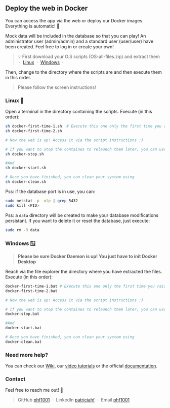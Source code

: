## Deploy the web in Docker

You can access the app via the web or deploy our Docker images. Everything is automatic! 🐳

Mock data will be included in the database so that you can play! An administrator user (admin/admin) and a standard user (user/user) have been created. Feel free to log in or create your own!

> 💡 First download your O.S scripts (OS-all-files.zip) and extract them &nbsp;&middot;&nbsp; [Linux](https://github.com/phf1001/semisupervised-learning-in-cibersecurity/tree/dev/docker-deploy-kit/linux) &nbsp;&middot;&nbsp; [Windows](https://github.com/phf1001/semisupervised-learning-in-cibersecurity/tree/dev/docker-deploy-kit/windows) &nbsp;&middot;&nbsp;

Then, change to the directory where the scripts are and then execute them in this order. 
> Please follow the screen instructions! 

### Linux 🐧
Open a terminal in the directory containing the scripts. Execute (in this order):
```sh
sh docker-first-time-1.sh  # Execute this one only the first time you raise the containers or if the data volume have been removed and you want to reset the database
sh docker-first-time-2.sh

# Now the web is up! Access it via the script instructions :)

# If you want to stop the containes to relaunch them later, you can use
sh docker-stop.sh

#And
sh docker-start.sh

# Once you have finished, you can clean your system using
sh docker-clean.sh
```

Pss: if the database port is in use, you can:
```sh
sudo netstat -p -nlp | grep 5432
sudo kill <PID>
```

Pss: a `data` directory will be created to make your database modifications persistant. If you want to delete it or reset the database, just execute:
```sh
sudo rm -R data
```

### Windows 🪟
> **Please be sure Docker Daemon is up! You just have to init Docker Desktop**

Reach via the file explorer the directory where you have extracted the files. Execute (in this order):
```sh
docker-first-time-1.bat # Execute this one only the first time you raise the containers
docker-first-time-2.bat

# Now the web is up! Access it via the script instructions :)

# If you want to stop the containes to relaunch them later, you can use
docker-stop.bat

#And
docker-start.bat

# Once you have finished, you can clean your system using
docker-clean.bat
```


### Need more help?

You can check our [Wiki](https://github.com/phf1001/semisupervised-learning-in-cibersecurity/wiki/), our [video tutorials](https://www.youtube.com/channel/UCirwZk466M5P7xmrM0f5_ng) or the official [documentation](https://github.com/phf1001/semisupervised-learning-in-cibersecurity/tree/main/docs).


### Contact

Feel free to reach me out! 💌

> GitHub [phf1001](https://github.com/phf1001) &nbsp;&middot;&nbsp; LinkedIn [patriciahf](https://www.linkedin.com/in/patriciahf) &nbsp;&middot;&nbsp; Email [phf1001](mailto:phf1001@alu.ubu.es) 